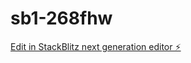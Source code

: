 # sb1-268fhw

[Edit in StackBlitz next generation editor ⚡️](https://stackblitz.com/~/github.com/afcgwork/sb1-268fhw)
